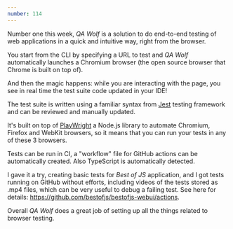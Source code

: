 ```yaml
---
number: 114
---
```


Number one this week, _QA Wolf_ is a solution to do end-to-end testing of web applications in a quick and intuitive way, right from the browser.

You start from the CLI by specifying a URL to test and _QA Wolf_ automatically launches a Chromium browser (the open source browser that Chrome is built on top of).

And then the magic happens: while you are interacting with the page, you see in real time the test suite code updated in your IDE!

The test suite is written using a familiar syntax from [Jest]() testing framework and can be reviewed and manually updated.

It's built on top of [PlayWright](https://playwright.dev/) a Node.js library to automate Chromium, Firefox and WebKit browsers, so it means that you can run your tests in any of these 3 browsers.

Tests can be run in CI, a "workflow" file for GitHub actions can be automatically created. Also TypeScript is automatically detected.

I gave it a try, creating basic tests for _Best of JS_ application, and I got tests running on GitHub without efforts, including videos of the tests stored as .mp4 files, which can be very useful to debug a failing test. See here for details: https://github.com/bestofjs/bestofjs-webui/actions.

Overall _QA Wolf_ does a great job of setting up all the things related to browser testing.

